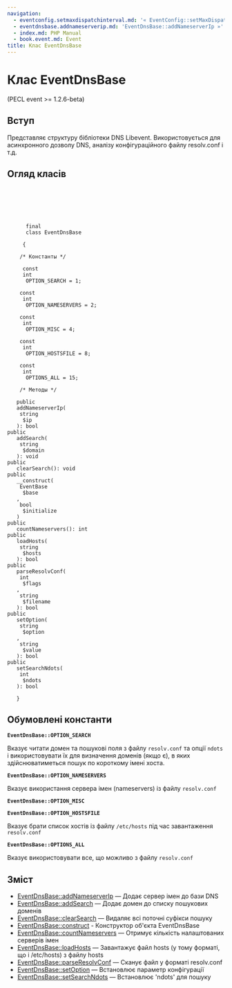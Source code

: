 ```yaml
---
navigation:
  - eventconfig.setmaxdispatchinterval.md: '« EventConfig::setMaxDispatchInterval'
  - eventdnsbase.addnameserverip.md: 'EventDnsBase::addNameserverIp »'
  - index.md: PHP Manual
  - book.event.md: Event
title: Клас EventDnsBase
---
```

# Клас EventDnsBase

(PECL event >= 1.2.6-beta)

## Вступ

Представляє структуру бібліотеки DNS Libevent. Використовується для асинхронного дозволу DNS, аналізу конфігураційного файлу resolv.conf і т.д.

## Огляд класів

```classsynopsis

     
    
    
    
     
      final
      class EventDnsBase
     
     {
    
    /* Константы */
    
     const
     int
      OPTION_SEARCH = 1;

    const
     int
      OPTION_NAMESERVERS = 2;

    const
     int
      OPTION_MISC = 4;

    const
     int
      OPTION_HOSTSFILE = 8;

    const
     int
      OPTIONS_ALL = 15;

    /* Методы */
    
   public
   addNameserverIp(
    string
     $ip
   ): bool
public
   addSearch(
    string
     $domain
   ): void
public
   clearSearch(): void
public
   __construct(
    EventBase
     $base
   , 
    bool
     $initialize
   )
public
   countNameservers(): int
public
   loadHosts(
    string
     $hosts
   ): bool
public
   parseResolvConf(
    int
     $flags
   , 
    string
     $filename
   ): bool
public
   setOption(
    string
     $option
   , 
    string
     $value
   ): bool
public
   setSearchNdots(
    int
     $ndots
   ): bool

   }
```

## Обумовлені константи

**`EventDnsBase::OPTION_SEARCH`**

Вказує читати домен та пошукові поля з файлу `resolv.conf` та опції `ndots` і використовувати їх для визначення доменів (якщо є), в яких здійснюватиметься пошук по короткому імені хоста.

**`EventDnsBase::OPTION_NAMESERVERS`**

Вказує використання сервера імен (nameservers) із файлу `resolv.conf`

**`EventDnsBase::OPTION_MISC`**

**`EventDnsBase::OPTION_HOSTSFILE`**

Вказує брати список хостів із файлу `/etc/hosts` під час завантаження `resolv.conf`

**`EventDnsBase::OPTIONS_ALL`**

Вказує використовувати все, що можливо з файлу `resolv.conf`

## Зміст

-   [EventDnsBase::addNameserverIp](eventdnsbase.addnameserverip.md) — Додає сервер імен до бази DNS
-   [EventDnsBase::addSearch](eventdnsbase.addsearch.md) — Додає домен до списку пошукових доменів
-   [EventDnsBase::clearSearch](eventdnsbase.clearsearch.md) — Видаляє всі поточні суфікси пошуку
-   [EventDnsBase::construct](eventdnsbase.construct.md) - Конструктор об'єкта EventDnsBase
-   [EventDnsBase::countNameservers](eventdnsbase.countnameservers.md) — Отримує кількість налаштованих серверів імен
-   [EventDnsBase::loadHosts](eventdnsbase.loadhosts.md) — Завантажує файл hosts (у тому форматі, що і /etc/hosts) з файлу hosts
-   [EventDnsBase::parseResolvConf](eventdnsbase.parseresolvconf.md) — Сканує файл у форматі resolv.conf
-   [EventDnsBase::setOption](eventdnsbase.setoption.md) — Встановлює параметр конфігурації
-   [EventDnsBase::setSearchNdots](eventdnsbase.setsearchndots.md) — Встановлює 'ndots' для пошуку
